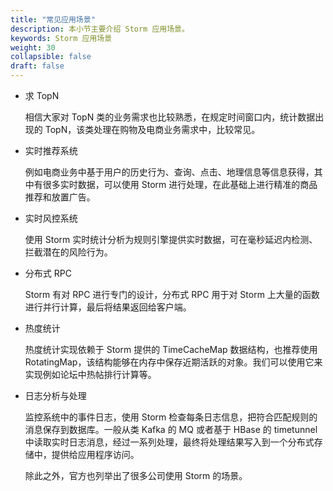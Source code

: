 ```yaml
---
title: "常见应用场景"
description: 本小节主要介绍 Storm 应用场景。 
keywords: Storm 应用场景
weight: 30
collapsible: false
draft: false
---
```


- 求 TopN

  相信大家对 TopN 类的业务需求也比较熟悉，在规定时间窗口内，统计数据出现的 TopN，该类处理在购物及电商业务需求中，比较常见。

- 实时推荐系统

  例如电商业务中基于用户的历史行为、查询、点击、地理信息等信息获得，其中有很多实时数据，可以使用 Storm 进行处理，在此基础上进行精准的商品推荐和放置广告。

- 实时风控系统

  使用 Storm 实时统计分析为规则引擎提供实时数据，可在毫秒延迟内检测、拦截潜在的风险行为。

- 分布式 RPC

  Storm 有对 RPC 进行专门的设计，分布式 RPC 用于对 Storm 上大量的函数进行并行计算，最后将结果返回给客户端。

- 热度统计

  热度统计实现依赖于 Storm 提供的 TimeCacheMap 数据结构，也推荐使用 RotatingMap，该结构能够在内存中保存近期活跃的对象。我们可以使用它来实现例如论坛中热帖排行计算等。

- 日志分析与处理

  监控系统中的事件日志，使用 Storm 检查每条日志信息，把符合匹配规则的消息保存到数据库。一般从类 Kafka 的 MQ 或者基于 HBase 的 timetunnel 中读取实时日志消息，经过一系列处理，最终将处理结果写入到一个分布式存储中，提供给应用程序访问。

  除此之外，官方也列举出了很多公司使用 Storm 的场景。

